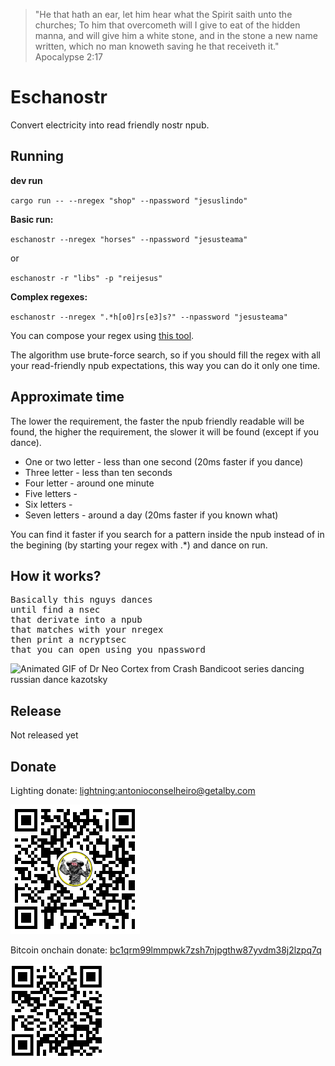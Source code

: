 > "He that hath an ear, let him hear what the Spirit saith unto the
> churches; To him that overcometh will I give to eat of the hidden
> manna, and will give him a white stone, and in the stone a new name
> written, which no man knoweth saving he that receiveth it."
> Apocalypse 2:17

# Eschanostr

Convert electricity into read friendly nostr npub.

## Running

**dev run**

`cargo run -- --nregex "shop" --npassword "jesuslindo"`

**Basic run:**

`eschanostr --nregex "horses" --npassword "jesusteama"`

or

`eschanostr -r "libs" -p "reijesus"`

**Complex regexes:**

`eschanostr --nregex ".*h[o0]rs[e3]s?" --npassword "jesusteama"`

You can compose your regex using [this tool](https://jex.im/regulex/#!flags=&re=.*h%5Bo0%5Drs%5Be3%5Ds%3F).

The algorithm use brute-force search, so if you should fill the regex with all your read-friendly npub expectations, this way you can do it only one time.

## Approximate time

The lower the requirement, the faster the npub friendly readable will be found, the higher the requirement, the slower it will be found (except if you dance).

- One or two letter - less than one second (20ms faster if you dance)
- Three letter - less than ten seconds
- Four letter - around one minute
- Five letters -
- Six letters -
- Seven letters - around a day (20ms faster if you known what)

You can find it faster if you search for a pattern inside the npub instead of in the begining (by starting your regex with .\*) and dance on run.

## How it works?

<pre>
Basically this nguys dances
until find a nsec
that derivate into a npub
that matches with your nregex
then print a ncryptsec
that you can open using you npassword
</pre>

![Animated GIF of Dr Neo Cortex from Crash Bandicoot series dancing russian dance kazotsky](./dr-neo-cortex-kazotsky.gif)

## Release

Not released yet

## Donate

Lighting donate: <a href="lightning:antonioconselheiro@getalby.com">lightning:antonioconselheiro@getalby.com</a>

![zap me](https://raw.githubusercontent.com/antonioconselheiro/antonioconselheiro/main/img/qrcode-wallet-lighting.png)

Bitcoin onchain donate: <a href="bitcoin:bc1qrm99lmmpwk7zsh7njpgthw87yvdm38j2lzpq7q">bc1qrm99lmmpwk7zsh7njpgthw87yvdm38j2lzpq7q</a>

![zap me](https://raw.githubusercontent.com/antonioconselheiro/antonioconselheiro/main/img/qrcode-wallet-bitcoin.png)
